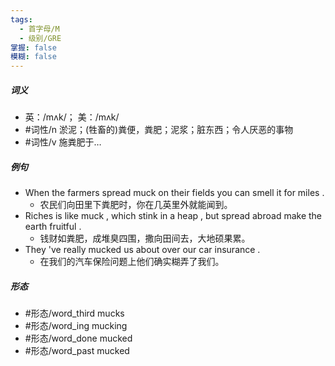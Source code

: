 ```yaml
---
tags:
  - 首字母/M
  - 级别/GRE
掌握: false
模糊: false
---
```

##### 词义
- 英：/mʌk/； 美：/mʌk/
- #词性/n  淤泥；(牲畜的)粪便，粪肥；泥浆；脏东西；令人厌恶的事物
- #词性/v  施粪肥于…
##### 例句
- When the farmers spread muck on their fields you can smell it for miles .
	- 农民们向田里下粪肥时，你在几英里外就能闻到。
- Riches is like muck , which stink in a heap , but spread abroad make the earth fruitful .
	- 钱财如粪肥，成堆臭四围，撒向田间去，大地硕果累。
- They 've really mucked us about over our car insurance .
	- 在我们的汽车保险问题上他们确实糊弄了我们。
##### 形态
- #形态/word_third mucks
- #形态/word_ing mucking
- #形态/word_done mucked
- #形态/word_past mucked
